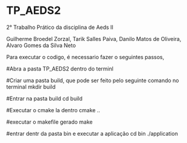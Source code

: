 # TP_AEDS2
2° Trabalho Prático da disciplina de Aeds II

Guilherme Broedel Zorzal, Tarik Salles Paiva, Danilo Matos de Oliveira, Alvaro Gomes da Silva Neto 


Para executar o codigo, é necessario fazer o seguintes passos, 

#Abra a pasta TP_AEDS2 dentro do terminl

#Criar uma pasta build, que pode ser feito pelo seguinte comando no terminal
mkdir build 

#Entrar na pasta build
cd build

#Executar o cmake la dentro
cmake ..

#executar o makefile gerado
make

#entrar dentr da pasta bin e executar a aplicação
cd bin
./application